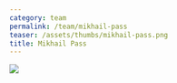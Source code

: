 ```yaml
---
category: team
permalink: /team/mikhail-pass
teaser: /assets/thumbs/mikhail-pass.png
title: Mikhail Pass
---
```


<img src="/assets/img/mikhail-pass.png" />

<!--
[Questionnare Answers](https://drive.google.com/open?id=1tKiXOz9zyAQAad7NfQvrJyW7m29E8MFllZRwvlJ4i9o)
-->
